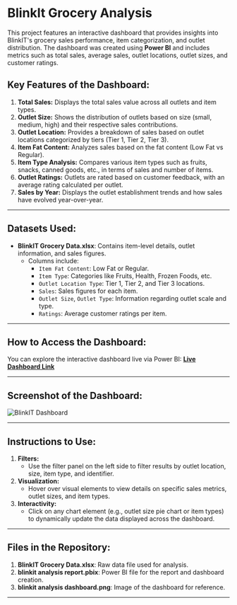 # BlinkIt Grocery Analysis

This project features an interactive dashboard that provides insights into BlinkIT's grocery sales performance, item categorization, and outlet distribution. The dashboard was created using **Power BI** and includes metrics such as total sales, average sales, outlet locations, outlet sizes, and customer ratings.

## Key Features of the Dashboard:
1. **Total Sales:** Displays the total sales value across all outlets and item types.
2. **Outlet Size:** Shows the distribution of outlets based on size (small, medium, high) and their respective sales contributions.
3. **Outlet Location:** Provides a breakdown of sales based on outlet locations categorized by tiers (Tier 1, Tier 2, Tier 3).
4. **Item Fat Content:** Analyzes sales based on the fat content (Low Fat vs Regular).
5. **Item Type Analysis:** Compares various item types such as fruits, snacks, canned goods, etc., in terms of sales and number of items.
6. **Outlet Ratings:** Outlets are rated based on customer feedback, with an average rating calculated per outlet.
7. **Sales by Year:** Displays the outlet establishment trends and how sales have evolved year-over-year.

---

## Datasets Used:
- **BlinkIT Grocery Data.xlsx**: Contains item-level details, outlet information, and sales figures.
  - Columns include:
    - `Item Fat Content`: Low Fat or Regular.
    - `Item Type`: Categories like Fruits, Health, Frozen Foods, etc.
    - `Outlet Location Type`: Tier 1, Tier 2, and Tier 3 locations.
    - `Sales`: Sales figures for each item.
    - `Outlet Size`, `Outlet Type`: Information regarding outlet scale and type.
    - `Ratings`: Average customer ratings per item.

---

## How to Access the Dashboard:
You can explore the interactive dashboard live via Power BI:
[**Live Dashboard Link**](https://app.powerbi.com/groups/me/reports/5675a779-7adb-44cc-8941-2517466b9bf5/0662ed847cbdd43ab0ec?experience=power-bi)

---

## Screenshot of the Dashboard:

![BlinkIT Dashboard](https://github.com/Priyanshu9528/blinkIt-Analysis-/blob/main/blinkIt%20analysis%20dashboard.png)

---

## Instructions to Use:
1. **Filters:** 
   - Use the filter panel on the left side to filter results by outlet location, size, item type, and identifier.
2. **Visualization:**
   - Hover over visual elements to view details on specific sales metrics, outlet sizes, and item types.
3. **Interactivity:**
   - Click on any chart element (e.g., outlet size pie chart or item types) to dynamically update the data displayed across the dashboard.

---

## Files in the Repository:
1. **BlinkIT Grocery Data.xlsx**: Raw data file used for analysis.
2. **blinkit analysis report.pbix**: Power BI file for the report and dashboard creation.
3. **blinkit analysis dashboard.png**: Image of the dashboard for reference.

---
